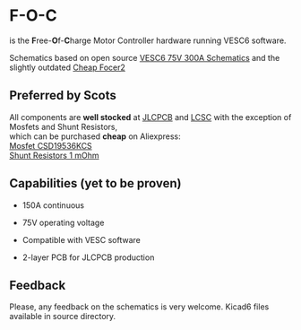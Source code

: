 # F-O-C
is the **F**ree-**O**f-**C**harge Motor Controller hardware running VESC6 software.

Schematics based on open source [VESC6 75V 300A Schematics](https://vesc-project.com/sites/default/files/Benjamin%20Posts/vesc_75_300.pdf) and the slightly outdated [Cheap Focer2](https://github.com/shamansystems/Cheap-FOCer-2/blob/Developer-Branch/README.md)

## Preferred by Scots
All components are **well stocked** at [JLCPCB](https://jlcpcb.com/) and [LCSC](https://www.lcsc.com) with the exception of Mosfets and Shunt Resistors,<br> which can be purchased **cheap** on Aliexpress:<br>
[Mosfet CSD19536KCS](https://www.aliexpress.com/item/1005003770698095.html?spm=a2g0o.productlist.main.1.73316d02WllOwH&algo_pvid=c835f0a0-ce18-429c-9b6e-0d26d8cc535b&algo_exp_id=c835f0a0-ce18-429c-9b6e-0d26d8cc535b-0&pdp_ext_f=%7B%22sku_id%22%3A%2212000027107468783%22%7D&pdp_npi=3%40dis%21DKK%2169.01%2158.66%21%21%21%21%21%40211bda9b16788989446673183d078a%2112000027107468783%21sea%21DK%212442285761&curPageLogUid=2ngktWuUsqTG)<br>
[Shunt Resistors 1 mOhm](https://www.aliexpress.com/item/1005004036630537.html?spm=a2g0o.order_list.order_list_main.5.35ca1802CPPQCG)<br>

## Capabilities (yet to be proven)

* 150A continuous

* 75V operating voltage

* Compatible with VESC software

* 2-layer PCB for JLCPCB production

## Feedback
Please, any feedback on the schematics is very welcome.
Kicad6 files available in source directory.
